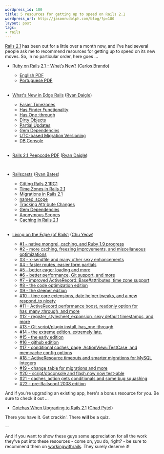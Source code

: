 ```yaml
---
wordpress_id: 180
title: 5 resources for getting up to speed on Rails 2.1
wordpress_url: http://jasonrudolph.com/blog/?p=180
layout: post
tags:
- rails
---
```

[Rails 2.1](http://blog.rubyonrails.org/2008/6/1/rails-2-1-time-zones-dirty-caching-gem-dependencies-caching-etc "Riding Rails: Rails 2.1: Time zones, dirty, caching, gem dependencies, caching, etc") has been out for a little over a month now, and I've had several people ask me to recommend resources for getting up to speed on its new moves.  So, in no particular order, here goes ...

* [Ruby on Rails 2.1 - What’s New?](http://www.nomedojogo.com/2008/06/09/new-free-book-ruby-on-rails-21-whats-new/ "Nome do Jogo - New Free Book: Ruby on Rails 2.1 - What's new?") ([Carlos Brando](http://www.workingwithrails.com/person/8137-carlos-brando "Recommend Carlos Brando on workingwithrails.com"))
  * [English PDF](http://www.nomedojogo.com/livro/carlosbrando-rubyonrails21_en.pdf "Ruby on Rails 2.1 - What's new? (English Translation)")
  * [Portuguese PDF](http://www.nomedojogo.com/livro/carlosbrando-rubyonrails21.pdf "Ruby on Rails 2.1 - What's new? (Original Portuguese Edition)")
<br/><br/>

* [What's New in Edge Rails](http://ryandaigle.com/ "Ryan's Scraps") ([Ryan Daigle](http://www.workingwithrails.com/person/7379 "Recommend Ryan Daigle on workingwithrails.com"))
  * [Easier Timezones](http://ryandaigle.com/articles/2008/1/25/what-s-new-in-edge-rails-easier-timezones "Ryan's Scraps: What's New in Edge Rails: Easier Timezones")
  * [Has Finder Functionality](http://ryandaigle.com/articles/2008/3/24/what-s-new-in-edge-rails-has-finder-functionality "Ryan's Scraps: What's New in Edge Rails: Has Finder Functionality")
  * [Has One :through](http://ryandaigle.com/articles/2008/3/24/what-s-new-in-edge-rails-has-one-through "Ryan's Scraps: What's New in Edge Rails: Has One :through")
  * [Dirty Objects](http://ryandaigle.com/articles/2008/3/31/what-s-new-in-edge-rails-dirty-objects "Ryan's Scraps: What's New in Edge Rails: Dirty Objects")
  * [Partial Updates](http://ryandaigle.com/articles/2008/4/1/what-s-new-in-edge-rails-partial-updates "Ryan's Scraps: What's New in Edge Rails: Partial Updates")
  * [Gem Dependencies](http://ryandaigle.com/articles/2008/4/1/what-s-new-in-edge-rails-gem-dependencies "Ryan's Scraps: What's New in Edge Rails: Gem Dependencies")
  * [UTC-based Migration Versioning](http://ryandaigle.com/articles/2008/4/2/what-s-new-in-edge-rails-utc-based-migration-versioning "Ryan's Scraps: What's New in Edge Rails: UTC-based Migration Versioning")
  * [DB Console](http://ryandaigle.com/articles/2008/5/13/what-s-new-in-edge-rails-db-console "Ryan's Scraps: What's New in Edge Rails: DB Console")
<br/><br/>

* [Rails 2.1 Peepcode PDF](http://peepcode.com/products/rails2-pdf "Rails2 PDF") ([Ryan Daigle](http://www.workingwithrails.com/person/7379 "Recommend Ryan Daigle on workingwithrails.com"))
<br/>

* [Railscasts](http://railscasts.com "Railscasts") ([Ryan Bates](http://workingwithrails.com/person/6491-ryan-bates "Recommend Ryan Bates on workingwithrails.com"))
  * [Gitting Rails 2.1RC1](http://railscasts.com/episodes/105 "Railscasts - Gitting Rails 2.1 RC1")
  * [Time Zones in Rails 2.1](http://railscasts.com/episodes/106 "Railscasts - Time Zones in Rails 2.1")
  * [Migrations in Rails 2.1](http://railscasts.com/episodes/107 "Railscasts - Migrations in Rails 2.1")
  * [named_scope](http://railscasts.com/episodes/108 "Railscasts - named_scope")
  * [Tracking Attribute Changes](http://railscasts.com/episodes/109 "Railscasts - Tracking Attribute Changes")
  * [Gem Dependencies](http://railscasts.com/episodes/110 "Railscasts - Gem Dependencies")
  * [Anonymous Scopes](http://railscasts.com/episodes/111 "Railscasts - Advanced Search Form")
  * [Caching in Rails 2.1](http://railscasts.com/episodes/112 "Railscasts - Anonymous Scopes")
<br/><br/>

* [Living on the Edge (of Rails)](http://blog.codefront.net/category/edge-rails/ "Edge Rails — redemption in a blog") ([Chu Yeow](http://www.workingwithrails.com/person/5957-cheah-chu-yeow "Recommend Chu Yeow on workingwithrails.com"))
  * [#1 - native mongrel, caching, and Ruby 1.9 progress](http://blog.codefront.net/2008/01/02/whats-new-on-edge-rails-the-pilot/ "Living on the Edge (of Rails) - the pilot — redemption in a blog")
  * [#2 - more caching, freezing improvements, and miscellaneous optimizations](http://blog.codefront.net/2008/01/09/living-on-the-edge-of-rails-1st-week-of-the-year-edition/ "Living on the Edge (of Rails) - 1st week of the year edition — redemption in a blog")
  * [#3 - x-sendfile and many other sexy enhancements](http://blog.codefront.net/2008/01/16/living-on-the-edge-of-rails-3-x-sendfile-and-many-other-sexy-enhancements/ "Living on the Edge (of Rails) #3 - X-Sendfile and many other sexy enhancements — redemption in a blog")
  * [#4 - faster routes, easier form partials](http://blog.codefront.net/2008/01/23/living-on-the-edge-of-rails-4-faster-routes-easier-form-partials/ "Living on the edge (of Rails) #4 - faster routes, easier form partials — redemption in a blog")
  * [#5 - better eager loading and more](http://blog.codefront.net/2008/01/30/living-on-the-edge-of-rails-5-better-eager-loading-and-more/ "Living on the edge (of Rails) #5 - better eager loading and more — redemption in a blog")
  * [#6 - better performance, Git support, and more](http://blog.codefront.net/2008/02/06/living-on-the-edge-of-rails-6-better-performance-git-support-and-more/ "Living on the edge (of Rails) #6 - better performance, Git support, and more — redemption in a blog")
  * [#7 - improved ActiveRecord::Base#attributes, time zone support](http://blog.codefront.net/2008/02/13/living-on-the-edge-of-rails-7-improved-activerecordbaseattributes-time-zone-support/ "Living on the edge (of Rails) #7 - improved ActiveRecord::Base#attributes, time zone support — redemption in a blog")
  * [#8 - the code optimization edition](http://blog.codefront.net/2008/02/19/living-on-the-edge-of-rails-8-the-code-optimization-edition/ "Living on the edge (of Rails) #8 - the code optimization edition — redemption in a blog")
  * [#9 - the sleeper edition](http://blog.codefront.net/2008/02/27/living-on-the-edge-of-rails-9-the-sleeper-edition/ "Living on the edge (of Rails) #9 - the sleeper edition — redemption in a blog")
  * [#10 - time core extensions, date helper tweaks, and a new respond_to nicety](http://blog.codefront.net/2008/03/05/living-on-the-edge-of-rails-10/ "Living on the edge (of Rails) #10 — redemption in a blog")
  * [#11 - ActiveRecord performance boost, readonly option for has_many :through, and more](http://blog.codefront.net/2008/03/12/living-on-the-edge-of-rails-11/ "Living on the edge (of Rails) #11 — redemption in a blog")
  * [#12 - register\_stylesheet\_expansion, sexy default timestamps, and more](http://blog.codefront.net/2008/03/20/living-on-the-edge-of-rails-12/ "Living on the edge (of Rails) #12 — redemption in a blog")
  * [#13 - Git script/plugin install, has_one :through](http://blog.codefront.net/2008/03/27/living-on-the-edge-of-rails-13-git-scriptplugin-install-has_one-through/ "Living on the edge (of Rails) #13 - Git script/plugin install, has_one :through — redemption in a blog")
  * [#14 - the extreme edition. extremely late.](http://blog.codefront.net/2008/04/05/living-on-the-edge-of-rails-14-the-extreme-edition-extremely-late/ "Living on the edge (of Rails) #14 - the extreme edition. Extremely late. — redemption in a blog")
  * [#15 - the early edition](http://blog.codefront.net/2008/04/06/living-on-the-edge-of-rails-15-the-early-edition/ "Living on the edge (of Rails) #15 - the early edition — redemption in a blog")
  * [#16 - github edition](http://blog.codefront.net/2008/04/13/living-on-the-edge-of-rails-16-github-edition/ "Living on the edge (of Rails) #16 - Github edition — redemption in a blog")
  * [#17 - conditional caches_page, ActionView::TestCase, and memcache config options](http://blog.codefront.net/2008/04/20/living-on-the-edge-of-rails-17/ "Living on the edge (of Rails) #17 — redemption in a blog")
  * [#18 - ActiveResource timeouts and smarter migrations for MySQL integers](http://blog.codefront.net/2008/04/27/living-on-the-edge-of-rails-18/ "Living on the edge (of Rails) #18 — redemption in a blog")
  * [#19 - change_table for migrations and more](http://blog.codefront.net/2008/05/04/living-on-the-edge-of-rails-19-change_table-for-migrations-and-more/ "Living on the edge (of Rails) #19 - change_table for migrations and more — redemption in a blog")
  * [#20 - script/dbconsole and flash.now now test-able](http://blog.codefront.net/2008/05/11/living-on-the-edge-of-rails-20-scriptdbconsole-and-flashnow-now-test-able/ "Living on the edge (of Rails) #20 - script/dbconsole and flash.now now test-able — redemption in a blog")
  * [#21 - caches_action gets conditionals and some bug squashing](http://blog.codefront.net/2008/05/18/living-on-the-edge-of-rails-21/ "Living on the edge (of Rails) #21 — redemption in a blog")
  * [#22 - pre-Railsconf 2008 edition](http://blog.codefront.net/2008/05/25/living-on-the-edge-of-rails-22-pre-railsconf-2008-edition/ "Living on the edge (of Rails) #22 - pre-Railsconf 2008 edition — redemption in a blog")

And if you're upgrading an existing app, here's a bonus resource for you.  Be sure to check it out ...

* [Gotchas When Upgrading to Rails 2.1](http://giantrobots.thoughtbot.com/2008/6/19/gotchas-when-upgrading-to-rails-2-1 ":: GIANT ROBOTS SMASHING INTO OTHER GIANT ROBOTS :: Gotchas When Upgrading to Rails 2.1") ([Chad Pytel](http://www.workingwithrails.com/person/5509-chad-pytel "Recommend Chad Pytel on workingwithrails.com"))

There you have it.  Get crackin'.  There **will** be a quiz.

--

And if you want to show these guys some appreciation for all the work they've put into these resources - come on, you do, right? - be sure to recommend them on [workingwithrails](http://www.workingwithrails.com "Working With Rails").   They surely deserve it!
